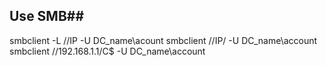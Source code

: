 ## Use SMB##
smbclient -L //IP -U DC_name\\acount
smbclient //IP/<Folder> -U DC_name\\account
smbclient //192.168.1.1/C$ -U DC_name\\account
